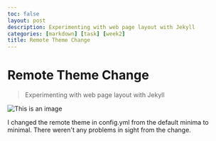 ```yaml
---
toc: false
layout: post
description: Experimenting with web page layout with Jekyll
categories: [markdown] [task] [week2]
title: Remote Theme Change
---
```


# Remote Theme Change
>Experimenting with web page layout with Jekyll

![This is an image](https://user-images.githubusercontent.com/111464916/188237122-ac7a805d-e2b9-4891-9ef2-b036ede99d91.jpg)


I changed the remote theme in config.yml from the default minima to minimal. There weren't any problems in sight from the change. 
